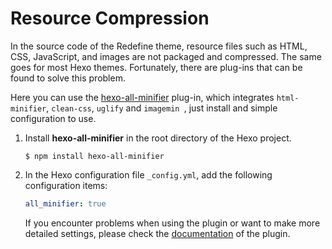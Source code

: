 # Resource Compression

In the source code of the Redefine theme, resource files such as HTML, CSS, JavaScript, and images are not packaged and compressed. The same goes for most Hexo themes. Fortunately, there are plug-ins that can be found to solve this problem.

Here you can use the [hexo-all-minifier](https://github.com/chenzhutian/hexo-all-minifier) plug-in, which integrates `html-minifier`, `clean-css`, `uglify` and `imagemin `, just install and simple configuration to use.

1. Install **hexo-all-minifier** in the root directory of the Hexo project.

    ```shell
    $ npm install hexo-all-minifier
    ```

1. In the Hexo configuration file `_config.yml`, add the following configuration items:

    ```yaml
    all_minifier: true
    ```

    If you encounter problems when using the plugin or want to make more detailed settings, please check the [documentation](https://github.com/chenzhutian/hexo-all-minifier/blob/master/README.md) of the plugin.

